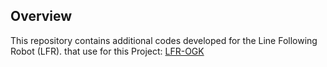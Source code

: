 ## Overview

This repository contains additional codes developed for the Line Following Robot (LFR). that use for this Project:  [LFR-OGK](https://github.com/yazeed-01/LFR-OGK.)
